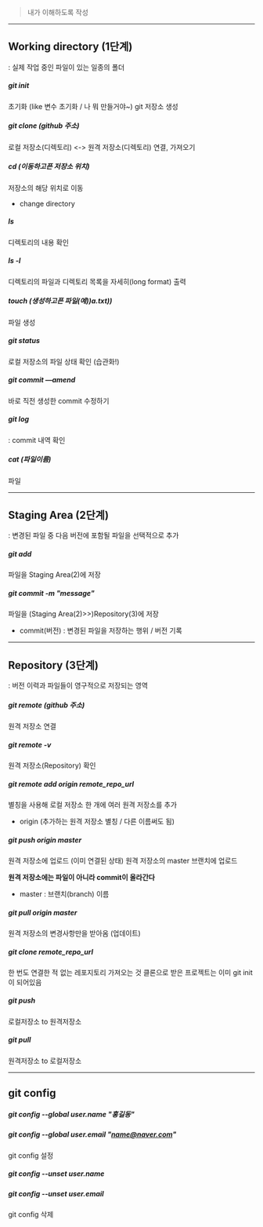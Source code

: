 > 내가 이해하도록 작성
---------------------------------------------------------------

## Working directory (1단계)
: 실제 작업 중인 파일이 있는 일종의 폴더


##### git init
초기화 (like 변수 초기화 / 나 뭐 만들거야~)
git 저장소 생성


##### git clone (github 주소)
로컬 저장소(디렉토리) <-> 원격 저장소(디렉토리) 연결, 가져오기


##### cd (이동하고픈 저장소 위치)
저장소의 해당 위치로 이동 

* change directory


##### ls
디렉토리의 내용 확인


##### ls -l
디렉토리의 파일과 디렉토리 목록을 자세히(long format) 출력


##### touch (생성하고픈 파일(예))a.txt))
파일 생성


##### git status
로컬 저장소의 파일 상태 확인 (습관화!)


##### git commit —amend
바로 직전 생성한 commit 수정하기


##### git log
: commit 내역 확인


##### cat (파일이름)
파일 



-------------------------------------------------------------
## Staging Area (2단계)
: 변경된 파일 중 다음 버전에 포함될 파일을 선택적으로 추가


##### git add
파일을 Staging Area(2)에 저장


##### git commit -m "message"
파일을 (Staging Area(2)>>)Repository(3)에 저장

* commit(버전) : 변경된 파일을 저장하는 행위 /  버전 기록



--------------------------------------------------------------
## Repository (3단계)
: 버전 이력과 파일들이 영구적으로 저장되는 영역


##### git remote (github 주소)
원격 저장소 연결


##### git remote -v
원격 저장소(Repository) 확인


##### git remote add origin remote_repo_url
별칭을 사용해 로컬 저장소 한 개에 여러 원격 저장소를 추가

* origin (추가하는 원격 저장소 별칭 / 다른 이름써도 됨)


##### git push origin master
원격 저장소에 업로드 (이미 연결된 상태)
원격 저장소의 master 브랜치에 업로드

**원격 저장소에는 파일이 아니라  commit이 올라간다**

*  master : 브랜치(branch) 이름


##### git pull origin master
원격 저장소의 변경사항만을 받아옴 (업데이트)


##### git clone remote_repo_url
한 번도 연결한 적 없는 레포지토리 가져오는 것
클론으로 받은 프로젝트는 이미 git init이 되어있음


##### git push
로컬저장소 to 원격저장소


##### git pull
원격저장소 to 로컬저장소


----------------------------------------------------------------
## git config


##### git config --global user.name "홍길동"
##### git config --global user.email "name@naver.com"
git config 설정



##### git config --unset user.name
##### git config --unset user.email
git config 삭제


